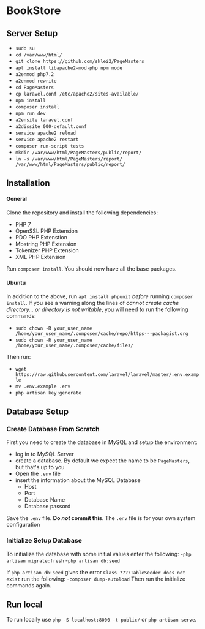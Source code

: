 # BookStore

## Server Setup

- `sudo su`
- `cd /var/www/html/`
- `git clone https://github.com/sklei2/PageMasters`
- `apt install libapache2-mod-php npm node`
- `a2enmod php7.2`
- `a2enmod rewrite`
- `cd PageMasters`
- `cp laravel.conf /etc/apache2/sites-available/`
- `npm install`
- `composer install`
- `npm run dev`
- `a2ensite laravel.conf`
- `a2dissite 000-default.conf`
- `service apache2 reload`
- `service apache2 restart`
- `composer run-script tests`
- `mkdir /var/www/html/PageMasters/public/report/`
- `ln -s /var/www/html/PageMasters/report/ /var/www/html/PageMasters/public/report/`

## Installation

#### General

Clone the repository and install the following dependencies:
  - PHP 7
  - OpenSSL PHP Extension
  - PDO PHP Extenstion
  - Mbstring PHP Extension
  - Tokenizer PHP Extension
  - XML PHP Extension

Run `composer install`. You should now have all the base packages.

#### Ubuntu

In addition to the above, run `apt install phpunit` *before* running `composer install`. If you see a warning along the lines of <em>cannot create cache directory... or directory is not writable</em>, you will need to run the following commands:
  - `sudo chown -R your_user_name /home/your_user_name/.composer/cache/repo/https---packagist.org`
  - `sudo chown -R your_user_name /home/your_user_name/.composer/cache/files/`

Then run:
  - `wget https://raw.githubusercontent.com/laravel/laravel/master/.env.example`
  - `mv .env.example .env`
  - `php artisan key:generate`

## Database Setup
### Create Database From Scratch
First you need to create the database in MySQL and setup the environment:
- log in to MySQL Server
- create a database. By default we expect the name to be `PageMasters`, but that's up to you
- Open the `.env` file
- insert the information about the MySQL Database
    - Host
    - Port
    - Database Name
    - Database passord

Save the `.env` file. **Do *not* commit this**. The `.env` file is for your own system configuration

### Initialize Setup Database
To initialize the database with some initial values enter the following:
-`php artisan migrate:fresh`
-`php artisan db:seed`

If  `php artisan db:seed` gives the error `Class ????TableSeeder does not exist` run the following:
-`composer dump-autoload` 
Then run the initialize commands again.

## Run local

To run locally use `php -S localhost:8000 -t public/` or `php artisan serve`.
